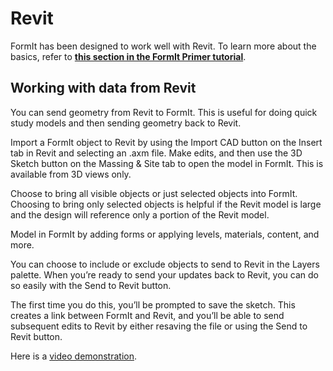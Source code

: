 # Revit

FormIt has been designed to work well with Revit. To learn more about the basics, refer to [**this section in the FormIt Primer tutorial**](revit.md).

## Working with data from Revit

You can send geometry from Revit to FormIt. This is useful for doing quick study models and then sending geometry back to Revit.

Import a FormIt object to Revit by using the Import CAD button on the Insert tab in Revit and selecting an .axm file. Make edits, and then use the 3D Sketch button on the Massing & Site tab to open the model in FormIt. This is available from 3D views only.

Choose to bring all visible objects or just selected objects into FormIt. Choosing to bring only selected objects is helpful if the Revit model is large and the design will reference only a portion of the Revit model.

Model in FormIt by adding forms or applying levels, materials, content, and more.

You can choose to include or exclude objects to send to Revit in the Layers palette. When you’re ready to send your updates back to Revit, you can do so easily with the Send to Revit button.

The first time you do this, you’ll be prompted to save the sketch. This creates a link between FormIt and Revit, and you’ll be able to send subsequent edits to Revit by either resaving the file or using the Send to Revit button.

Here is a [video demonstration](https://youtu.be/yFTMI3V-v1Y).
